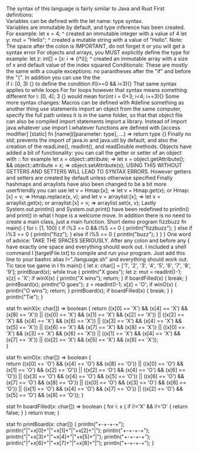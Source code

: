 The syntax of this language is fairly similar to Java and Rust
First definitions:  
Variables can be defined with the let name: type syntax.  
Variables are immutable by default, and type inference has been created.  
For example:
let x = 4;
    ^ created an immutable integer with a value of 4
let y: mut = "Hello";
	^ created a mutable string with a value of "Hello". Note: The space after the colon is IMPORTANT, do not forget it or you will get a syntax error
For objects and arrays, you MUST explicitly define the type
for example:
let z: int[] = [x: i => (i*i)];
	^ created an immutable array with a size of x and default value of the index squared
Conditionals:
These are mostly the same with a couple exceptions:
no parantheses after the "if" and before the "{". In addition you can use the the  
if i: [0, 3) {}
to define the condition if(i>=0 && i<3){}
That same syntax applies to while loops
For for loops however that syntax means something different
for i: [0, 4]; 3 {}
would mean for(int i = 0+3; i<4; i+=3){}
Some more syntax changes:
Macros can be defined with #define something as another thing
use statements import an object from the same computer, specify the full path unless it is in the same folder, so that that object file can also be compiled
import statements import a library. Instead of import java.whatever use import I.whatever
functions are defined with [access modifier] [static] fn [name]([parameter: type], ...) => return type {}
Finally no std; prevents the import of java.io and java.util by default, and also the creation of the readLine(), readInt(), and readDouble methods.
Objects have added a bit of functionality: you can call the getter or setter of an object with ::
for example let x = object::attribute; => let x = object.getAttribute(); && object::attribute = x; => object.setAttribute(x); USING THIS WITHOUT GETTERS AND SETTERS WILL LEAD TO SYNTAX ERRORS. However getters and setters are created by default unless otherwise specified
Finally hashmaps and arraylists have also been changed to be a bit more userfriendly
you can use let v = Hmap:[x]; => let v = Hmap.get(x); or Hmap:[x] = v; => Hmap.replace(x, v); and  let v = arraylist:[x]; => let v = arraylist.get(x); or arraylist:[x] = v; => arraylist.set(x, v); 
Lastly System.out.println() and System.out.print() have been redefined to println() and print() in what I hope is a welcome move.
In addition there is no need to create a main class, just a main function.
Short demo program fizzbuzz
fn main() { 
	for i: [1, 100] { 
		if i%3 == 0 && i%5 == 0 { 
			println("fizzbuzz"); 
		} else if i%3 == 0 { 
			println("fizz"); 
		} else if i%5 == 0 { 
			println("buzz"); 
		} 
	} 
} 
One word of advice: TAKE THE SPACES SERIOUSLY. After any colon and before any { have exactly one space and everything should work out. I included a shell command I [targetFile.txt] to compile and run your program. Just add this line to your bashrc alias I="./language.sh" and everything should work out. 
Tic tace toe game in I 
fn main() { 
    let x: char[] = ['1', '2', '3', '4', '5', '6', '7', '8', '9']; 
    printBoard(x); 
    while true { 
        println("X goes"); 
        let z: mut = readInt()-1; 
        x[z] = 'X'; 
        if winX(x) { 
            println("X wins"); 
            return; 
        } 
        if boardFilled(x) { 
            break; 
        } 
        printBoard(x); 
        println("O goes"); 
        z = readInt()-1; 
        x[z] = 'O'; 
        if winO(x) { 
            println("O wins"); 
            return; 
        } 
        printBoard(x); 
        if boardFilled(x) { 
            break; 
        } 
    } 
    println("Tie"); 
} 

stat fn winX(x: char[]) => boolean { 
    return ((x[0] == 'X') && (x[4] == 'X') && (x[8] == 'X')) || ((x[0] == 'X') && (x[1] == 'X') && (x[2] == 'X')) || ((x[2] == 'X') && (x[4] == 'X') && (x[6] == 'X')) || ((x[3] == 'X') && (x[4] == 'X') && (x[5] == 'X')) || ((x[6] == 'X') && (x[7] == 'X') && (x[8] == 'X')) || ((x[0] == 'X') && (x[3] == 'X') && (x[6] == 'X')) || ((x[1] == 'X') && (x[4] == 'X') && (x[7] == 'X')) || ((x[2] == 'X') && (x[5] == 'X') && (x[8] == 'X'));  
} 


stat fn winO(x: char[]) => boolean {  
    return ((x[0] == 'O') && (x[4] == 'O') && (x[8] == 'O')) || ((x[0] == 'O') && (x[1] == 'O') && (x[2] == 'O')) || ((x[2] == 'O') && (x[4] == 'O') && (x[6] == 'O')) || ((x[3] == 'O') && (x[4] == 'O') && (x[5] == 'O')) || ((x[6] == 'O') && (x[7] == 'O') && (x[8] == 'O')) || ((x[0] == 'O') && (x[3] == 'O') && (x[6] == 'O')) || ((x[1] == 'O') && (x[4] == 'O') && (x[7] == 'O')) || ((x[2] == 'O') && (x[5] == 'O') && (x[8] == 'O')); 
} 

stat fn boardFilled(x: char[]) => boolean { 
    for i: x { 
        if i!='X' && i!='O' { 
            return false; 
        } 
    } 
    return true; 
} 

stat fn printBoard(x: char[]) { 
    println("+-+-+-+"); 
    println("|"+x[0]+"|"+x[1]+"|"+x[2]+"|"); 
    println("+-+-+-+"); 
    println("|"+x[3]+"|"+x[4]+"|"+x[5]+"|"); 
    println("+-+-+-+"); 
    println("|"+x[6]+"|"+x[7]+"|"+x[8]+"|"); 
    println("+-+-+-+"); 
} 
